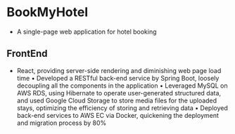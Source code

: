 # BookMyHotel
  - A single-page web application for hotel booking

## FrontEnd
  - React, providing server-side rendering and diminishing web page load time
• Developed a RESTful back-end service by Spring Boot, loosely decoupling all the components in the application
• Leveraged MySQL on AWS RDS, using Hibernate to operate user-generated structured data, and used Google
Cloud Storage to store media files for the uploaded stays, optimizing the efficiency of storing and retrieving data
• Deployed back-end services to AWS EC via Docker, quickening the deployment and migration process by 80%
